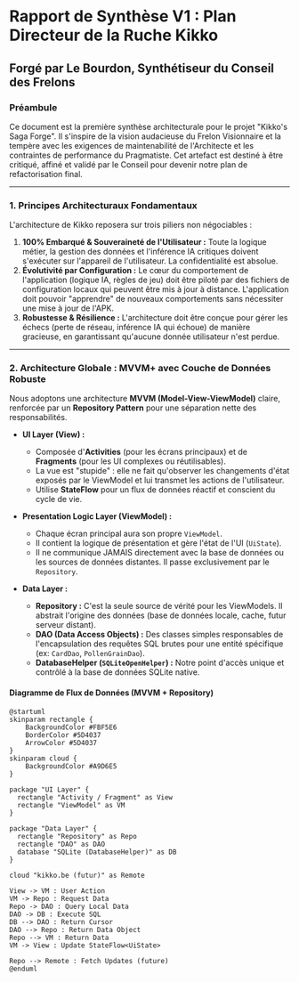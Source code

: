 # Rapport de Synthèse V1 : Plan Directeur de la Ruche Kikko
## Forgé par Le Bourdon, Synthétiseur du Conseil des Frelons

### Préambule
Ce document est la première synthèse architecturale pour le projet "Kikko's Saga Forge". Il s'inspire de la vision audacieuse du Frelon Visionnaire et la tempère avec les exigences de maintenabilité de l'Architecte et les contraintes de performance du Pragmatiste. Cet artefact est destiné à être critiqué, affiné et validé par le Conseil pour devenir notre plan de refactorisation final.

---

### 1. Principes Architecturaux Fondamentaux

L'architecture de Kikko reposera sur trois piliers non négociables :

1.  **100% Embarqué & Souveraineté de l'Utilisateur :** Toute la logique métier, la gestion des données et l'inférence IA critiques doivent s'exécuter sur l'appareil de l'utilisateur. La confidentialité est absolue.
2.  **Évolutivité par Configuration :** Le cœur du comportement de l'application (logique IA, règles de jeu) doit être piloté par des fichiers de configuration locaux qui peuvent être mis à jour à distance. L'application doit pouvoir "apprendre" de nouveaux comportements sans nécessiter une mise à jour de l'APK.
3.  **Robustesse & Résilience :** L'architecture doit être conçue pour gérer les échecs (perte de réseau, inférence IA qui échoue) de manière gracieuse, en garantissant qu'aucune donnée utilisateur n'est perdue.

---

### 2. Architecture Globale : MVVM+ avec Couche de Données Robuste

Nous adoptons une architecture **MVVM (Model-View-ViewModel)** claire, renforcée par un **Repository Pattern** pour une séparation nette des responsabilités.

*   **UI Layer (View) :**
    *   Composée d'**Activities** (pour les écrans principaux) et de **Fragments** (pour les UI complexes ou réutilisables).
    *   La vue est "stupide" : elle ne fait qu'observer les changements d'état exposés par le ViewModel et lui transmet les actions de l'utilisateur.
    *   Utilise **StateFlow** pour un flux de données réactif et conscient du cycle de vie.

*   **Presentation Logic Layer (ViewModel) :**
    *   Chaque écran principal aura son propre `ViewModel`.
    *   Il contient la logique de présentation et gère l'état de l'UI (`UiState`).
    *   Il ne communique JAMAIS directement avec la base de données ou les sources de données distantes. Il passe exclusivement par le `Repository`.

*   **Data Layer :**
    *   **Repository :** C'est la seule source de vérité pour les ViewModels. Il abstrait l'origine des données (base de données locale, cache, futur serveur distant).
    *   **DAO (Data Access Objects) :** Des classes simples responsables de l'encapsulation des requêtes SQL brutes pour une entité spécifique (ex: `CardDao`, `PollenGrainDao`).
    *   **DatabaseHelper (`SQLiteOpenHelper`) :** Notre point d'accès unique et contrôlé à la base de données SQLite native.

#### **Diagramme de Flux de Données (MVVM + Repository)**

```plantuml
@startuml
skinparam rectangle {
    BackgroundColor #FBF5E6
    BorderColor #5D4037
    ArrowColor #5D4037
}
skinparam cloud {
    BackgroundColor #A9D6E5
}

package "UI Layer" {
  rectangle "Activity / Fragment" as View
  rectangle "ViewModel" as VM
}

package "Data Layer" {
  rectangle "Repository" as Repo
  rectangle "DAO" as DAO
  database "SQLite (DatabaseHelper)" as DB
}

cloud "kikko.be (futur)" as Remote

View -> VM : User Action
VM -> Repo : Request Data
Repo -> DAO : Query Local Data
DAO -> DB : Execute SQL
DB --> DAO : Return Cursor
DAO --> Repo : Return Data Object
Repo --> VM : Return Data
VM -> View : Update StateFlow<UiState>

Repo --> Remote : Fetch Updates (future)
@enduml